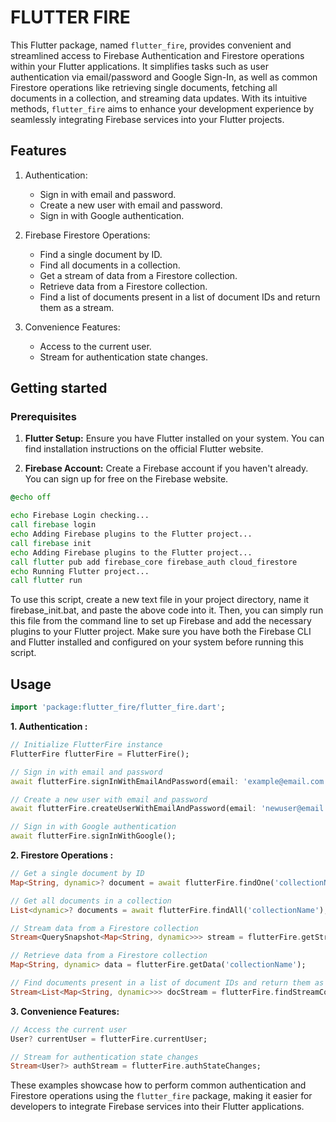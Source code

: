 <!--
This README describes the package. If you publish this package to pub.dev,
this README's contents appear on the landing page for your package.

For information about how to write a good package README, see the guide for
[writing package pages](https://dart.dev/guides/libraries/writing-package-pages).

For general information about developing packages, see the Dart guide for
[creating packages](https://dart.dev/guides/libraries/create-library-packages)
and the Flutter guide for
[developing packages and plugins](https://flutter.dev/developing-packages).
-->

# FLUTTER FIRE

This Flutter package, named `flutter_fire`, provides convenient and streamlined access to Firebase Authentication and Firestore operations within your Flutter applications. It simplifies tasks such as user authentication via email/password and Google Sign-In, as well as common Firestore operations like retrieving single documents, fetching all documents in a collection, and streaming data updates. With its intuitive methods, `flutter_fire` aims to enhance your development experience by seamlessly integrating Firebase services into your Flutter projects.

## Features

1. Authentication:
   - Sign in with email and password.
   - Create a new user with email and password.
   - Sign in with Google authentication.

2. Firebase Firestore Operations:
   - Find a single document by ID.
   - Find all documents in a collection.
   - Get a stream of data from a Firestore collection.
   - Retrieve data from a Firestore collection.
   - Find a list of documents present in a list of document IDs and return them as a stream.
3. Convenience Features:
   - Access to the current user.
   - Stream for authentication state changes.

## Getting started

### Prerequisites

1. **Flutter Setup:** Ensure you have Flutter installed on your system. You can find installation instructions on the official Flutter website.

2. **Firebase Account:** Create a Firebase account if you haven't already. You can sign up for free on the Firebase website.

```bat
@echo off

echo Firebase Login checking...
call firebase login
echo Adding Firebase plugins to the Flutter project...
call firebase init
echo Adding Firebase plugins to the Flutter project...
call flutter pub add firebase_core firebase_auth cloud_firestore
echo Running Flutter project...
call flutter run

```

To use this script, create a new text file in your project directory, name it firebase_init.bat, and paste the above code into it. Then, you can simply run this file from the command line to set up Firebase and add the necessary plugins to your Flutter project. Make sure you have both the Firebase CLI and Flutter installed and configured on your system before running this script.

## Usage

```dart
import 'package:flutter_fire/flutter_fire.dart';
```

**1. Authentication :**

```dart
// Initialize FlutterFire instance
FlutterFire flutterFire = FlutterFire();

// Sign in with email and password
await flutterFire.signInWithEmailAndPassword(email: 'example@email.com', password: 'password');

// Create a new user with email and password
await flutterFire.createUserWithEmailAndPassword(email: 'newuser@email.com', password: 'newpassword');

// Sign in with Google authentication
await flutterFire.signInWithGoogle();
```

**2. Firestore Operations :**

```dart
// Get a single document by ID
Map<String, dynamic>? document = await flutterFire.findOne('collectionName', 'documentId');

// Get all documents in a collection
List<dynamic>? documents = await flutterFire.findAll('collectionName');

// Stream data from a Firestore collection
Stream<QuerySnapshot<Map<String, dynamic>>> stream = flutterFire.getStreamData('collectionName');

// Retrieve data from a Firestore collection
Map<String, dynamic> data = flutterFire.getData('collectionName');

// Find documents present in a list of document IDs and return them as a stream
Stream<List<Map<String, dynamic>>> docStream = flutterFire.findStreamContainingList('collectionName', 'documentId', ['id1', 'id2']);

```

**3. Convenience Features:**

```dart
// Access the current user
User? currentUser = flutterFire.currentUser;

// Stream for authentication state changes
Stream<User?> authStream = flutterFire.authStateChanges;

```

These examples showcase how to perform common authentication and Firestore operations using the `flutter_fire` package, making it easier for developers to integrate Firebase services into their Flutter applications.

<td>
    <img src="">
</td>